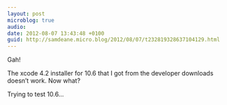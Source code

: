 ```yaml
---
layout: post
microblog: true
audio: 
date: 2012-08-07 13:43:48 +0100
guid: http://samdeane.micro.blog/2012/08/07/t232819328637104129.html
---
```

Gah!

The xcode 4.2 installer for 10.6 that I got from the developer downloads doesn’t work. Now what?

Trying to test 10.6...
